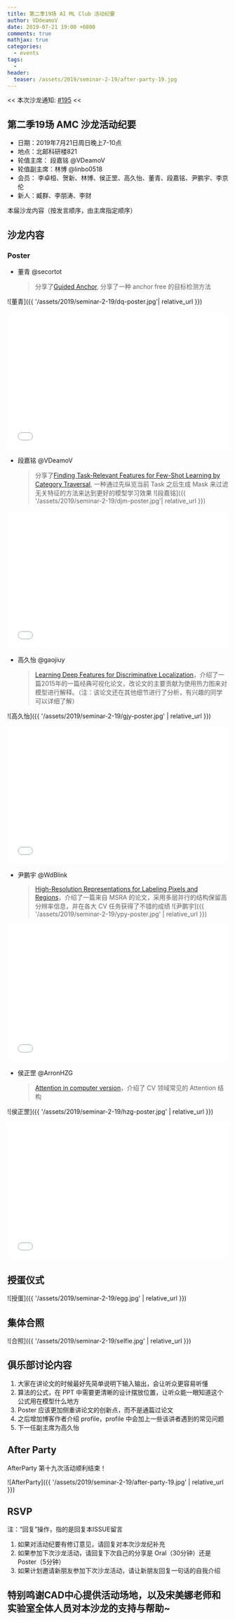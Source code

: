 ```yaml
---
title: 第二季19场 AI ML Club 活动纪要
author: VDdeamoV
date: 2019-07-21 19:00 +0800
comments: true
mathjax: true
categories: 
  - events
tags:
  - 
header:
  teaser: /assets/2019/seminar-2-19/after-party-19.jpg
---
```


<< 本次沙龙通知: [#195](https://github.com/BUPT/ai-ml.club/issues/195)  <<

## 第二季19场 AMC 沙龙活动纪要

- 日期：2019年7月21日周日晚上7-10点
- 地点：北邮科研楼821
- 轮值主席： 段嘉铭 @VDeamoV
- 轮值副主席：林博 @linbo0518
- 会员： 李卓桓、贺新、林博、侯正罡、高久怡、董青、段嘉铭、尹鹏宇、李京伦
- 新人：臧群、李朋涛、李财

本届沙龙内容（按发言顺序，由主席指定顺序）

## 沙龙内容

### Poster

- 董青 @secortot
    > 分享了[Guided Anchor](https://arxiv.org/abs/1901.03278), 分享了一种 anchor free 的目标检测方法

![董青]({{ '/assets/2019/seminar-2-19/dq-poster.jpg'| relative_url }})
<div class="zoom-container" style="
    position: relative;
    padding-bottom:56.25%;
    padding-top:30px;
    height:0;
    overflow:hidden;
">
  <iframe
    src='{{ '/assets/js/viewer-js/#/assets/2019/seminar-2-19/dq-slide.pdf' | relative_url }}'
    width='560'
    height='315'
    allowfullscreen
    webkitallowfullscreen
    frameborder="0"
    style="
      position: absolute;
      top:0;
      left:0;
      width:100%;
      height:100%;
    "
  ></iframe>
</div>

- 段嘉铭 @VDeamoV
    > 分享了[Finding Task-Relevant Features for Few-Shot Learning by Category Traversal](https://arxiv.org/pdf/1905.11116.pdf), 一种通过先纵览当前 Task 之后生成 Mask 来过滤无关特征的方法来达到更好的模型学习效果
![段嘉铭]({{ '/assets/2019/seminar-2-19/djm-poster.jpg'| relative_url }})
<div class="zoom-container" style="
    position: relative;
    padding-bottom:56.25%;
    padding-top:30px;
    height:0;
    overflow:hidden;
">
  <iframe
    src='{{ '/assets/js/viewer-js/#/assets/2019/seminar-2-19/djm-slide.pdf' | relative_url }}'
    width='560'
    height='315'
    allowfullscreen
    webkitallowfullscreen
    frameborder="0"
    style="
      position: absolute;
      top:0;
      left:0;
      width:100%;
      height:100%;
    "
  ></iframe>
</div>

- 高久怡 @gaojiuy
    > [Learning Deep Features for Discriminative Localization](https://arxiv.org/pdf/1512.04150.pdf)，介绍了一篇2015年的一篇经典可视化论文，改论文的主要贡献为使用热力图来对模型进行解释。（注：该论文还在其他细节进行了分析，有兴趣的同学可以详细了解）

![高久怡]({{ '/assets/2019/seminar-2-19/gjy-poster.jpg' | relative_url }})

<div class="zoom-container" style="
    position: relative;
    padding-bottom:56.25%;
    padding-top:30px;
    height:0;
    overflow:hidden;
">
  <iframe
    src='{{ '/assets/js/viewer-js/#/assets/2019/seminar-2-19/gjy-slide.pdf' | relative_url }}'
    width='560'
    height='315'
    allowfullscreen
    webkitallowfullscreen
    frameborder="0"
    style="
      position: absolute;
      top:0;
      left:0;
      width:100%;
      height:100%;
    "
  ></iframe>
</div>

- 尹鹏宇 @WdBlink
    > [High-Resolution Representations for Labeling Pixels and Regions](https://arxiv.org/abs/1904.04514)，介绍了一篇来自 MSRA 的论文，采用多层并行的结构保留高分辨率信息，并在各大 CV 任务获得了不错的成绩
![尹鹏宇]({{ '/assets/2019/seminar-2-19/ypy-poster.jpg' | relative_url }})
<div class="zoom-container" style="
    position: relative;
    padding-bottom:56.25%;
    padding-top:30px;
    height:0;
    overflow:hidden;
">
  <iframe
    src='{{ '/assets/js/viewer-js/#/assets/2019/seminar-2-19/ypy-slide.pdf' | relative_url }}'
    width='560'
    height='315'
    allowfullscreen
    webkitallowfullscreen
    frameborder="0"
    style="
      position: absolute;
      top:0;
      left:0;
      width:100%;
      height:100%;
    "
  ></iframe>
</div>

- 侯正罡 @ArronHZG
    > [Attention in computer version](https://blog.csdn.net/Arron_hou/article/details/95676716)，介绍了 CV 领域常见的 Attention 结构

![侯正罡]({{ '/assets/2019/seminar-2-19/hzg-poster.jpg' | relative_url }})
<div class="zoom-container" style="
    position: relative;
    padding-bottom:56.25%;
    padding-top:30px;
    height:0;
    overflow:hidden;
">
  <iframe
    src='{{ '/assets/js/viewer-js/#/assets/2019/seminar-2-19/hzg-slide.pdf' | relative_url }}'
    width='560'
    height='315'
    allowfullscreen
    webkitallowfullscreen
    frameborder="0"
    style="
      position: absolute;
      top:0;
      left:0;
      width:100%;
      height:100%;
    "
  ></iframe>
</div>


## 授蛋仪式

![授蛋]({{ '/assets/2019/seminar-2-19/egg.jpg' | relative_url }})

## 集体合照

![合照]({{ '/assets/2019/seminar-2-19/selfie.jpg' | relative_url }})

## 俱乐部讨论内容

1. 大家在讲论文的时候最好先简单说明下输入输出，会让听众更容易听懂
2. 算法的公式，在 PPT 中需要更清晰的设计摆放位置，让听众能一眼知道这个公式用在模型什么地方
3. Poster 应该更加侧重讲论文的创新点，而不是通篇过论文
4. 之后增加博客作者介绍 profile，profile 中会加上一些该讲者遇到的常见问题
5. 下一任副主席为高久怡

## After Party

AfterParty 第十九次活动顺利结束！

![AfterParty]({{ '/assets/2019/seminar-2-19/after-party-19.jpg' | relative_url }})

## RSVP

注：“回复”操作，指的是回复本ISSUE留言

1. 如果对活动纪要有修订意见，请回复对本次沙龙纪补充
2. 如果参加下次沙龙活动，请回复下次自己的分享是 Oral（30分钟）还是Poster（5分钟）
3. 如果计划邀请新朋友参加下次沙龙活动，请让新朋友回复一句话的自我介绍

## 特别鸣谢CAD中心提供活动场地，以及宋美娜老师和实验室全体人员对本沙龙的支持与帮助~
